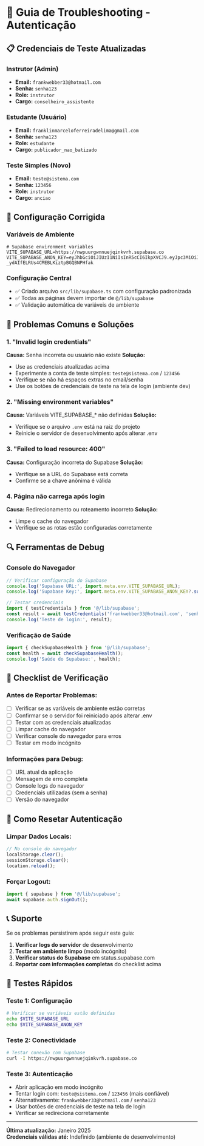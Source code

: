 # 🔐 Guia de Troubleshooting - Autenticação

## 📋 Credenciais de Teste Atualizadas

### **Instrutor (Admin)**
- **Email:** `frankwebber33@hotmail.com`
- **Senha:** `senha123`
- **Role:** `instrutor`
- **Cargo:** `conselheiro_assistente`

### **Estudante (Usuário)**
- **Email:** `franklinmarceloferreiradelima@gmail.com`
- **Senha:** `senha123`
- **Role:** `estudante`
- **Cargo:** `publicador_nao_batizado`

### **Teste Simples (Novo)**
- **Email:** `teste@sistema.com`
- **Senha:** `123456`
- **Role:** `instrutor`
- **Cargo:** `anciao`

## 🔧 Configuração Corrigida

### **Variáveis de Ambiente**
```env
# Supabase environment variables
VITE_SUPABASE_URL=https://nwpuurgwnnuejqinkvrh.supabase.co
VITE_SUPABASE_ANON_KEY=eyJhbGciOiJIUzI1NiIsInR5cCI6IkpXVCJ9.eyJpc3MiOiJzdXBhYmFzZSIsInJlZiI6Im53cHV1cmd3bm51ZWpxaW5rdnJoIiwicm9sZSI6ImFub24iLCJpYXQiOjE3NTQ0NjIwNjUsImV4cCI6MjA3MDAzODA2NX0.UHjSvXYY_c-_ydAIfELRUs4CMEBLKiztpBGQBNPHfak
```

### **Configuração Central**
- ✅ Criado arquivo `src/lib/supabase.ts` com configuração padronizada
- ✅ Todas as páginas devem importar de `@/lib/supabase`
- ✅ Validação automática de variáveis de ambiente

## 🚨 Problemas Comuns e Soluções

### **1. "Invalid login credentials"**
**Causa:** Senha incorreta ou usuário não existe
**Solução:** 
- Use as credenciais atualizadas acima
- Experimente a conta de teste simples: `teste@sistema.com` / `123456`
- Verifique se não há espaços extras no email/senha
- Use os botões de credenciais de teste na tela de login (ambiente dev)

### **2. "Missing environment variables"**
**Causa:** Variáveis VITE_SUPABASE_* não definidas
**Solução:**
- Verifique se o arquivo `.env` está na raiz do projeto
- Reinicie o servidor de desenvolvimento após alterar .env

### **3. "Failed to load resource: 400"**
**Causa:** Configuração incorreta do Supabase
**Solução:**
- Verifique se a URL do Supabase está correta
- Confirme se a chave anônima é válida

### **4. Página não carrega após login**
**Causa:** Redirecionamento ou roteamento incorreto
**Solução:**
- Limpe o cache do navegador
- Verifique se as rotas estão configuradas corretamente

## 🔍 Ferramentas de Debug

### **Console do Navegador**
```javascript
// Verificar configuração do Supabase
console.log('Supabase URL:', import.meta.env.VITE_SUPABASE_URL);
console.log('Supabase Key:', import.meta.env.VITE_SUPABASE_ANON_KEY?.substring(0, 20) + '...');

// Testar credenciais
import { testCredentials } from '@/lib/supabase';
const result = await testCredentials('frankwebber33@hotmail.com', 'senha123');
console.log('Teste de login:', result);
```

### **Verificação de Saúde**
```javascript
import { checkSupabaseHealth } from '@/lib/supabase';
const health = await checkSupabaseHealth();
console.log('Saúde do Supabase:', health);
```

## 📝 Checklist de Verificação

### **Antes de Reportar Problemas:**
- [ ] Verificar se as variáveis de ambiente estão corretas
- [ ] Confirmar se o servidor foi reiniciado após alterar .env
- [ ] Testar com as credenciais atualizadas
- [ ] Limpar cache do navegador
- [ ] Verificar console do navegador para erros
- [ ] Testar em modo incógnito

### **Informações para Debug:**
- [ ] URL atual da aplicação
- [ ] Mensagem de erro completa
- [ ] Console logs do navegador
- [ ] Credenciais utilizadas (sem a senha)
- [ ] Versão do navegador

## 🔄 Como Resetar Autenticação

### **Limpar Dados Locais:**
```javascript
// No console do navegador
localStorage.clear();
sessionStorage.clear();
location.reload();
```

### **Forçar Logout:**
```javascript
import { supabase } from '@/lib/supabase';
await supabase.auth.signOut();
```

## 📞 Suporte

Se os problemas persistirem após seguir este guia:

1. **Verificar logs do servidor** de desenvolvimento
2. **Testar em ambiente limpo** (modo incógnito)
3. **Verificar status do Supabase** em status.supabase.com
4. **Reportar com informações completas** do checklist acima

## 🎯 Testes Rápidos

### **Teste 1: Configuração**
```bash
# Verificar se variáveis estão definidas
echo $VITE_SUPABASE_URL
echo $VITE_SUPABASE_ANON_KEY
```

### **Teste 2: Conectividade**
```bash
# Testar conexão com Supabase
curl -I https://nwpuurgwnnuejqinkvrh.supabase.co
```

### **Teste 3: Autenticação**
- Abrir aplicação em modo incógnito
- Tentar login com: `teste@sistema.com` / `123456` (mais confiável)
- Alternativamente: `frankwebber33@hotmail.com` / `senha123`
- Usar botões de credenciais de teste na tela de login
- Verificar se redireciona corretamente

---

**Última atualização:** Janeiro 2025  
**Credenciais válidas até:** Indefinido (ambiente de desenvolvimento)